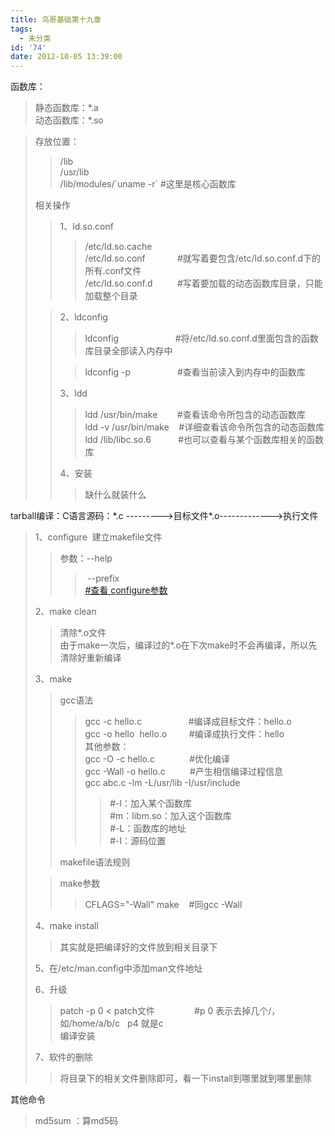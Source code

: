 ```yaml
---
title: 鸟哥基础第十九章
tags:
  - 未分类
id: '74'
date: 2012-10-05 13:39:00
---
```


函数库：  

> 静态函数库：\*.a  
> 动态函数库：\*.so  

> 存放位置：  
> 
> > /lib  
> > /usr/lib  
> > /lib/modules/\`uname -r\` #这里是核心函数库  
> 
>   
> 相关操作  
> 
> > 1、ld.so.conf  
> > 
> > > /etc/ld.so.cache  
> > > /etc/ld.so.conf             #就写着要包含/etc/ld.so.conf.d下的所有.conf文件  
> > > /etc/ld.so.conf.d          #写着要加载的动态函数库目录，只能加载整个目录  
> 
> > 2、ldconfig  
> > 
> > > ldconfig                       #将/etc/ld.so.conf.d里面包含的函数库目录全部读入内存中  
> > 
> > > ldconfig -p                   #查看当前读入到内存中的函数库  
> > 
> > 3、ldd  
> > 
> > > ldd /usr/bin/make        #查看该命令所包含的动态函数库  
> > > ldd -v /usr/bin/make    #详细查看该命令所包含的动态函数库  
> > > ldd /lib/libc.so.6           #也可以查看与某个函数库相关的函数库  
> > 
> > 4、安装  
> > 
> > > 缺什么就装什么  
> > 
> >   
> >   
> >   

tarball编译：C语言源码：\*.c --------->目标文件\*.o------------->执行文件  

> 1、configure  建立makefile文件  
> 
> > 参数：--help  
> > 
> > >  --prefix  
> > > [#查看 configure参数](http://hi.baidu.com/issweight/item/f9d1b49da703d0df7a7f01c2)  
> 
>   
> 2、make clean  
> 
> > 清除\*.o文件  
> > 由于make一次后，编译过的\*.o在下次make时不会再编译，所以先清除好重新编译  
> 
>   
> 3、make  
> 
> > gcc语法  
> > 
> > > gcc -c hello.c                   #编译成目标文件：hello.o  
> > > gcc -o hello  hello.o         #编译成执行文件：hello  
> > > 其他参数：  
> > > gcc -O -c hello.c              #优化编译  
> > > gcc -Wall -o hello.c          #产生相信编译过程信息  
> > > gcc abc.c -lm -L/usr/lib -I/usr/include  
> > > 
> > > > #-l：加入某个函数库  
> > > > #m：libm.so：加入这个函数库  
> > > > #-L：函数库的地址  
> > > > #-I：源码位置  
> > 
> >   
> > makefile语法规则  
> > 
> > >   
> 
> > make参数  
> > 
> > > CFLAGS="-Wall" make    #同gcc -Wall  
> 
>   
> 4、make install  
> 
> > 其实就是把编译好的文件放到相关目录下  
> >   
> 
> 5、在/etc/man.config中添加man文件地址  
> 
> >   
> 
> 6、升级  
> 
> > patch -p 0 < patch文件                #p 0 表示去掉几个/，如/home/a/b/c   p4 就是c  
> > 编译安装  
> 
>   
> 7、软件的删除  
> 
> > 将目录下的相关文件删除即可，看一下install到哪里就到哪里删除  

  
  
其他命令  

> md5sum ：算md5码